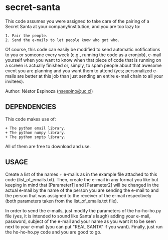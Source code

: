 # secret-santa

This code assumes you were assigned to take care of the pairing of a Secret Santa at 
your company/institution, and you are too lazy to:

    1. Pair the people.
    2. Send the e-mails to let people know who got who.

Of course, this code can easily be modified to send automatic notifications to you 
or someone every week (e.g., running the code as a cronjob), e-mail yourself when you want 
to know when that piece of code that is running on a screen is actually finished or, simply, 
to spam people about that awesome event you are planning and you want them to attend (yes; 
personalized e-mails are better at this job than just sending an entire e-mail chain to all 
your invitees).

Author: Néstor Espinoza (nsespino@uc.cl)

DEPENDENCIES
------------

This code makes use of:

    + The python email library.
    + The python numpy library.
    + The python smptp library.

All of them are free to download and use.

USAGE
------------
Create a list of the names + e-mails as in the example file attached to this code (list_of_emails.txt). 
Then, create the e-mail in any format you like but keeping in mind that [Parameter1] and [Parameter2] 
will be changed in the actual e-mail by the name of the person you are sending the e-mail to and 
the person that was assigned to the receiver of the e-mail respectively (both parameters taken from the 
list_of_emails.txt file).

In order to send the e-mails, just modify the parameters of the ho-ho-ho.py file (yes, it is intended to 
sound like Santa's laugh) adding your e-mail, password, subject of the e-mail and your name as you 
want it to be seen next to your e-mail (you can put "REAL SANTA" if you want). Finally, just run 
the ho-ho-ho.py code and you are good to go.

